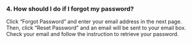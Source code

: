 ### 4. How should I do if I forgot my password?
Click “Forgot Password” and enter your email address in the next page. Then, click “Reset Password” and an email will be sent to your email box. Check your email and follow the instruction to retrieve your password.
